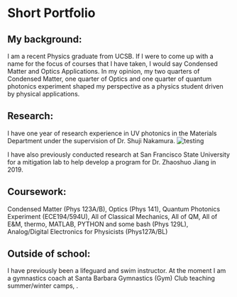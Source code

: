 # Short Portfolio

## My background:
I am a recent Physics graduate from UCSB. If I were to come up with a name for the focus of courses that I have taken, I would say Condensed Matter and Optics Applications. In my opinion, my two quarters of Condensed Matter, one quarter of Optics and one quarter of quantum photonics experiment shaped my perspective as a physics student driven by physical applications.

## Research:
I have one year of research experience in UV photonics in the Materials Department under the supervision of Dr. Shuji Nakamura. 
![testing](../SSLEECNovConference2022.jpeg)

I have also previously conducted research at San Francisco State University for a mitigation lab to help develop a program for Dr. Zhaoshuo Jiang in 2019.


## Coursework:
Condensed Matter (Phys 123A/B), Optics (Phys 141), Quantum Photonics Experiment (ECE194/594U), All of Classical Mechanics, All of QM, All of E&M, thermo, MATLAB, PYTHON and some bash (Phys 129L), Analog/Digital Electronics for Physicists (Phys127A/BL)

## Outside of school:
I have previously been a lifeguard and swim instructor. At the moment I am a gymnastics coach at Santa Barbara Gymnastics (Gym) Club teaching summer/winter camps, . 